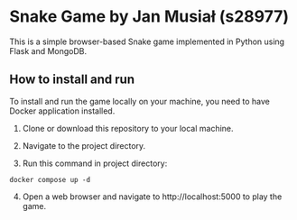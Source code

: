# Snake Game by Jan Musiał (s28977)

This is a simple browser-based Snake game implemented in Python using Flask and MongoDB.

## How to install and run

To install and run the game locally on your machine, you need to have Docker application installed.

1. Clone or download this repository to your local machine.

2. Navigate to the project directory.

3. Run this command in project directory:

```
docker compose up -d 
```

4. Open a web browser and navigate to http://localhost:5000 to play the game.